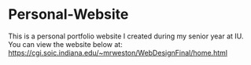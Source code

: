 # Personal-Website

This is a personal portfolio website I created during my senior year at IU.
<br>
You can view the website below at: 
https://cgi.soic.indiana.edu/~mrweston/WebDesignFinal/home.html

